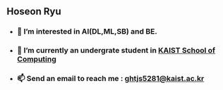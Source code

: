 ## Hoseon Ryu
- ### 👀  I’m interested in AI(DL,ML,SB) and BE.
- ### 🌱  I’m currently an undergrate student in **[KAIST School of Computing](https://cs.kaist.ac.kr/, "KAIST SoC link")**
- ### 📫  Send an email to reach me : ghtjs5281@kaist.ac.kr


<!---
HoseonRyu/HoseonRyu is a ✨ special ✨ repository because its `README.md` (this file) appears on your GitHub profile.
You can click the Preview link to take a look at your changes.
--->
